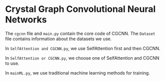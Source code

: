 # Crystal Graph Convolutional Neural Networks

The `cgcnn` file and `main.py` contain the core code of CGCNN. The `Dataset` file contains information about the datasets we use.

In `SelfAttention and CGCNN.py`, we use SelfAttention first and then CGCNN.

In `SelfAttention or CGCNN.py`, we choose one of SelfAttention and CGCNN to use.

In `mainML.py`, we use traditional machine learning methods for training.
